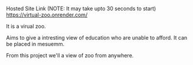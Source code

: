 Hosted Site Link (NOTE: It may take upto 30 seconds to start)
https://virtual-zoo.onrender.com/

It is a virual zoo.

Aims to give a intresting view of education who are unable to afford. It can be placed in mesuemm. 

From this project we'll a view of zoo from anywhere.

